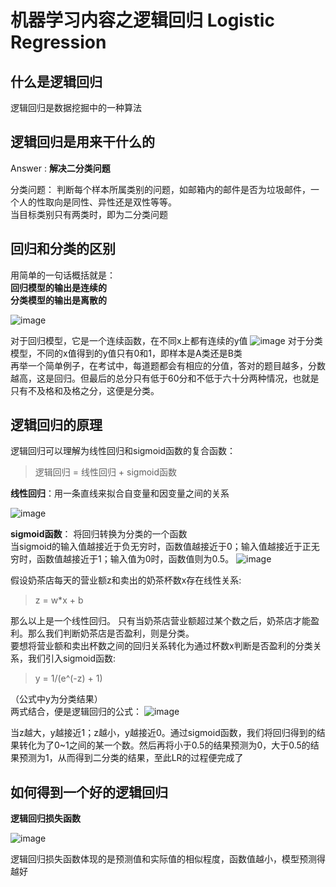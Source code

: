 # 机器学习内容之逻辑回归 Logistic Regression

## 什么是逻辑回归
逻辑回归是数据挖掘中的一种算法

## 逻辑回归是用来干什么的

Answer : **解决二分类问题**

分类问题： 判断每个样本所属类别的问题，如邮箱内的邮件是否为垃圾邮件，一个人的性取向是同性、异性还是双性等等。<br />
当目标类别只有两类时，即为二分类问题
## 回归和分类的区别
用简单的一句话概括就是：<br />
**回归模型的输出是连续的**
<br /> 
**分类模型的输出是离散的**

![image](https://github.com/user-attachments/assets/b9e57f5e-bb36-4da1-8bb2-03d666b7ed3c)

对于回归模型，它是一个连续函数，在不同x上都有连续的y值
![image](https://github.com/user-attachments/assets/cf448e3d-495d-458f-829d-fd3c82898e5d)
对于分类模型，不同的x值得到的y值只有0和1，即样本是A类还是B类<br />
再举一个简单例子，在考试中，每道题都会有相应的分值，答对的题目越多，分数越高，这是回归。但最后的总分只有低于60分和不低于六十分两种情况，也就是只有不及格和及格之分，这便是分类。

## 逻辑回归的原理

逻辑回归可以理解为线性回归和sigmoid函数的复合函数：<br />
> 逻辑回归 = 线性回归 + sigmoid函数

  **线性回归**：用一条直线来拟合自变量和因变量之间的关系

  ![image](https://github.com/user-attachments/assets/adce707b-3dbc-42a3-a2c3-fc669c15e8e5)

  **sigmoid函数**： 将回归转换为分类的一个函数<br />
 当sigmoid的输入值越接近于负无穷时，函数值越接近于0；输入值越接近于正无穷时，函数值越接近于1；输入值为0时，函数值则为0.5。
 ![image](https://github.com/user-attachments/assets/4d7f5acf-54fb-4a0c-a3fb-8968cc3a1141)

假设奶茶店每天的营业额z和卖出的奶茶杯数x存在线性关系:
> z = w*x + b

那么以上是一个线性回归。
只有当奶茶店营业额超过某个数之后，奶茶店才能盈利。那么我们判断奶茶店是否盈利，则是分类。<br />
要想将营业额和卖出杯数之间的回归关系转化为通过杯数x判断是否盈利的分类关系，我们引入sigmoid函数:
> y = 1/(e^(-z) + 1)

（公式中y为分类结果）<br />
两式结合，便是逻辑回归的公式：
![image](https://github.com/user-attachments/assets/c129dce4-c186-4b52-b703-7c642bdb47e8)

当z越大，y越接近1；z越小，y越接近0。通过sigmoid函数，我们将回归得到的结果转化为了0~1之间的某一个数。然后再将小于0.5的结果预测为0，大于0.5的结果预测为1，从而得到二分类的结果，至此LR的过程便完成了

## 如何得到一个好的逻辑回归
**逻辑回归损失函数**

![image](https://github.com/user-attachments/assets/48cb9b05-028e-41fb-a117-9f1840c41b78)

逻辑回归损失函数体现的是预测值和实际值的相似程度，函数值越小，模型预测得越好